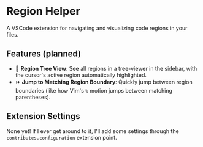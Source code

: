 # Region Helper

A VSCode extension for navigating and visualizing code regions in your files.

## Features (planned)

- 📂 **Region Tree View**: See all regions in a tree-viewer in the sidebar, with the cursor's active region automatically highlighted.
- ⏩ **Jump to Matching Region Boundary**: Quickly jump between region boundaries (like how Vim's `%` motion jumps between matching parentheses).

## Extension Settings

None yet! If I ever get around to it, I'll add some settings through the `contributes.configuration` extension point.

<!-- For example:

This extension contributes the following settings:

* `myExtension.enable`: Enable/disable this extension.
* `myExtension.thing`: Set to `blah` to do something. -->

<!-- ## Known Issues -->

<!-- Calling out known issues can help limit users opening duplicate issues against your extension. -->

<!-- ## Release Notes

Users appreciate release notes as you update your extension.

### 1.0.0

Initial release of ...

### 1.0.1

Fixed issue #.

### 1.1.0

Added features X, Y, and Z. -->

<!-- ## Following extension guidelines

Ensure that you've read through the extensions guidelines and follow the best practices for creating your extension.

* [Extension Guidelines](https://code.visualstudio.com/api/references/extension-guidelines) -->
